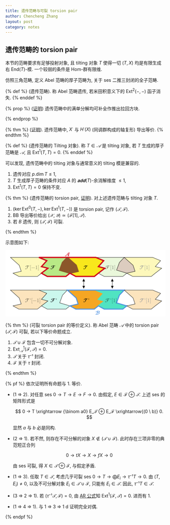 ```yaml
---
title: 遗传范畴与可裂 torsion pair
author: Chencheng Zhang
layout: post
category: notes
---
```


## 遗传范畴的 torsion pair

本节的范畴要求有足够投射对象, 且 tilting 对象 $T$ 使得一切 $(T,X)$ 均是有限生成右 $\mathrm{End}(T)$-模. 一个较弱的条件是 $\mathrm{Hom}$-群有限维.

仿照三角范畴, 定义 Abel 范畴的厚子范畴为, 关于 ses 二推三封闭的全子范畴.

{% def %}
(遗传范畴). 称 Abel 范畴遗传, 若米田积意义下的 $\mathrm{Ext}^2(-,-)$ 函子消失.
{% enddef %}

{% prop %}
([证明](Hereditary_PBPO))
遗传范畴中的满单分解均可补全作推出拉回方块.

{% endprop %}

{% thm %}
([证明](Hom_D_Hereditary)).
遗传范畴中, $X^∙$ 与 $H^∙(X)$ (同调群构成的轴复形) 导出等价.
{% endthm %}

{% def %}
(遗传范畴的 Tilting 对象).
称 $T ∈ 𝒜$ 是 tilting 对象, 若 $T$ 生成的厚子范畴是 $𝒜$, 且 $\mathrm{Ext}^1(T,T)=0$.
{% enddef %}

可以发现, 遗传范畴中的 tilting 对象与通常意义的 tilting 模是兼容的.

1. 遗传对应 $p.\dim T ≤ 1$,
2. $T$ 生成厚子范畴的条件对应 $A$ 的 $𝐚𝐝𝐝(T)$-余消解维度 $≤1$,
3. $\mathrm{Ext}^1(T,T) = 0$ 保持不变.

{% thm %}
(遗传范畴的 torsion pair, [证明](KerHom_KerExt_TP)).
对上述遗传范畴与 tilting 对象 $T$.

1. $(\ker \mathrm{Ext}^0(T,-), \ker \mathrm{Ext}^1(T,-))$ 是 torsion pair, 记作 $(𝒯, ℱ)$.
2. BB 导出等价给出 $(𝒳 , 𝒴) ≃ (ℱ[1], 𝒯)$.
3. 若 $B$ 遗传, 则 $(𝒯, ℱ)$ 可裂.

{% endthm %}

示意图如下:

![image-20250424135358118](https://raw.githubusercontent.com/czhang271828/imgs/New_img//n_imgimage-20250424135358118.png)

{% thm %}
(可裂 torsion pair 的等价定义).
称 Abel 范畴 $𝒜$ 中的 torsion pair $(𝒯, ℱ)$ 可裂, 若以下等价命题成立.

1. $𝒯∪ℱ$ 包含一切不可分解对象.
2. $\mathrm{Ext}_𝒜^1(ℱ, 𝒯) = 0$.
3. $𝒯$ 关于 $τ⁻¹$ 封闭.
4. $ℱ$ 关于 $τ$ 封闭.

{% endthm %}

{% pf %}
依次证明所有命题与 1. 等价.

* (1 ⇒ 2). 对任意 ses $0 → T → E → F → 0$. 由假定, $E ∈ ℱ ⊕ 𝒯$. 上述 ses 的矩阵形式是

  $$
  0 → T \xrightarrow {\binom a0} E_𝒯 ⊕ E_ℱ \xrightarrow{(0 \ b)} 0.
  $$

  显然 $a$ 与 $b$ 必是同构.

* (2 ⇒ 1). 若不然, 则存在不可分解的对象 $X ∉ (𝒯 ∪ ℱ)$. 此时存在三项非零的典范短正合列

  $$
  0 → tX → X → fX → 0
  $$

  由 ses 可裂, 得 $X ∈ 𝒯 ⊕ ℱ$, 与假定矛盾.

* (1 ⇒ 3). 任取 $T ∈ 𝒯$, 考虑几乎可裂 ses $0 → T → ⨁ E_i → τ⁻¹ T → 0$. 由 $(T,E_i) ≠ 0$, 以及不可分解对象 $E_i ∈ 𝒯 ∪ ℱ$, 只能有 $E_i ∈ 𝒯$. 因此, $τ⁻¹ T ∈ 𝒯$.
* (3 ⇒ 2 ⇒ 1). 若 $(τ⁻¹𝒯 , ℱ) = 0$, 由 [AR 公式](AR_Formula)知 $\mathrm{Ext}^1(ℱ , 𝒯 ) = 0$. 进而有 1.
* (1 ⇒ 4 ⇒ 1). 与 1 ⇒ 3 ⇒ 1 d 证明完全对偶.

{% endpf %}
